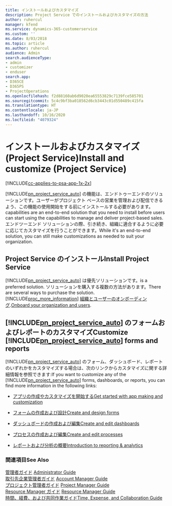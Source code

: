```yaml
---
title: インストールおよびカスタマイズ
description: Project Service でのインストールおよびカスタマイズの方法
author: ruhercul
manager: kfend
ms.service: dynamics-365-customerservice
ms.custom: ''
ms.date: 8/03/2018
ms.topic: article
ms.author: ruhercul
audience: Admin
search.audienceType:
- admin
- customizer
- enduser
search.app:
- D365CE
- D365PS
- ProjectOperations
ms.openlocfilehash: f2d88160ab6d9020ea65553829c7139fce585701
ms.sourcegitcommit: 5c4c9bf3ba018562d6cb3443c01d550489c415fa
ms.translationtype: HT
ms.contentlocale: ja-JP
ms.lasthandoff: 10/16/2020
ms.locfileid: "4079324"
---
```

# <a name="install-and-customize-project-service"></a><span data-ttu-id="88066-103">インストールおよびカスタマイズ (Project Service)</span><span class="sxs-lookup"><span data-stu-id="88066-103">Install and customize (Project Service)</span></span>

[!INCLUDE[cc-applies-to-psa-app-1x-2x](../includes/cc-applies-to-psa-app-1x-2x.md)]

[!INCLUDE[pn_project_service_auto](../includes/pn-project-service-auto.md)] <span data-ttu-id="88066-104">の機能は、エンドトゥーエンドのソリューションです。ユーザーがプロジェクト ベースの営業を管理および配信できるよう、この機能の使用開始をする前にインストールする必要があります。</span><span class="sxs-lookup"><span data-stu-id="88066-104">capabilities are an end-to-end solution that you need to install before users can start using the capabilities to manage and deliver project-based sales.</span></span> <span data-ttu-id="88066-105">エンドツーエンド ソリューションの際、引き続き、組織に適合するように必要に応じてカスタマイズを行うことができます。</span><span class="sxs-lookup"><span data-stu-id="88066-105">While it's an end-to-end solution, you can still make customizations as needed to suit your organization.</span></span>  
<!-- TODO: I expect to find the information on how to get and install this here. Please find that and add it here. Same for Project Service.--> 
  
## <a name="install-project-service"></a><span data-ttu-id="88066-106">Project Service のインストール</span><span class="sxs-lookup"><span data-stu-id="88066-106">Install Project Service</span></span>  
 [!INCLUDE[pn_project_service_auto](../includes/pn-project-service-auto.md)] <span data-ttu-id="88066-107">は優先ソリューションです。</span><span class="sxs-lookup"><span data-stu-id="88066-107">is a preferred solution.</span></span> <span data-ttu-id="88066-108">ソリューションを購入する複数の方法があります。</span><span class="sxs-lookup"><span data-stu-id="88066-108">There are several ways to purchase the solution.</span></span> [!INCLUDE[proc_more_information](../includes/proc-more-information.md)] <span data-ttu-id="88066-109">[組織とユーザーのオンボーディング](https://docs.microsoft.com/dynamics365/customerengagement/on-premises/admin/onboard-your-organization-and-users-to-dynamics-365-online).</span><span class="sxs-lookup"><span data-stu-id="88066-109">[Onboard your organization and users](https://docs.microsoft.com/dynamics365/customerengagement/on-premises/admin/onboard-your-organization-and-users-to-dynamics-365-online).</span></span>  
  
## <a name="customize-pn_project_service_auto-forms-and-reports"></a><span data-ttu-id="88066-110">[!INCLUDE[pn_project_service_auto](../includes/pn-project-service-auto.md)] のフォームおよびレポートのカスタマイズ</span><span class="sxs-lookup"><span data-stu-id="88066-110">Customize [!INCLUDE[pn_project_service_auto](../includes/pn-project-service-auto.md)] forms and reports</span></span>  
 <span data-ttu-id="88066-111">[!INCLUDE[pn_project_service_auto](../includes/pn-project-service-auto.md)] のフォーム、ダッシュボード、レポートのいずれかをカスタマイズする場合は、次のリンクからカスタマイズに関する詳細情報を参照できます:</span><span class="sxs-lookup"><span data-stu-id="88066-111">If you want to customize any of the [!INCLUDE[pn_project_service_auto](../includes/pn-project-service-auto.md)] forms, dashboards, or reports, you can find more information in the following links:</span></span>  
  
- [<span data-ttu-id="88066-112">アプリの作成やカスタマイズを開始する</span><span class="sxs-lookup"><span data-stu-id="88066-112">Get started with app making and customization</span></span>](https://docs.microsoft.com/dynamics365/customerengagement/on-premises/customize/getting-started-customization)  
  
- [<span data-ttu-id="88066-113">フォームの作成および設計</span><span class="sxs-lookup"><span data-stu-id="88066-113">Create and design forms</span></span>](https://docs.microsoft.com/dynamics365/customerengagement/on-premises/customize/create-design-forms)  
  
- [<span data-ttu-id="88066-114">ダッシュボードの作成および編集</span><span class="sxs-lookup"><span data-stu-id="88066-114">Create and edit dashboards</span></span>](https://docs.microsoft.com/dynamics365/customerengagement/on-premises/customize/create-edit-dashboards)  
  
- [<span data-ttu-id="88066-115">プロセスの作成および編集</span><span class="sxs-lookup"><span data-stu-id="88066-115">Create and edit processes</span></span>](https://docs.microsoft.com/dynamics365/customerengagement/on-premises/customize/guide-staff-through-common-tasks-processes)  
  
- [<span data-ttu-id="88066-116">レポートおよび分析の概要</span><span class="sxs-lookup"><span data-stu-id="88066-116">Introduction to reporting & analytics</span></span>](https://docs.microsoft.com/dynamics365/customerengagement/on-premises/analytics/reporting-analytics-with-dynamics-365)  
  
### <a name="see-also"></a><span data-ttu-id="88066-117">関連項目</span><span class="sxs-lookup"><span data-stu-id="88066-117">See Also</span></span>  
 <span data-ttu-id="88066-118">[管理者ガイド](../psa/admin-guide.md) </span><span class="sxs-lookup"><span data-stu-id="88066-118">[Administrator Guide](../psa/admin-guide.md) </span></span>  
 <span data-ttu-id="88066-119">[取引先企業管理者ガイド](../psa/account-manager-guide.md) </span><span class="sxs-lookup"><span data-stu-id="88066-119">[Account Manager Guide](../psa/account-manager-guide.md) </span></span>  
 <span data-ttu-id="88066-120">[プロジェクト管理者ガイド](../psa/project-manager-guide.md) </span><span class="sxs-lookup"><span data-stu-id="88066-120">[Project Manager Guide](../psa/project-manager-guide.md) </span></span>  
 <span data-ttu-id="88066-121">[Resource Manager ガイド](../psa/resource-manager-guide.md) </span><span class="sxs-lookup"><span data-stu-id="88066-121">[Resource Manager Guide](../psa/resource-manager-guide.md) </span></span>  
 [<span data-ttu-id="88066-122">時間、経費、および共同作業ガイド</span><span class="sxs-lookup"><span data-stu-id="88066-122">Time, Expense, and Collaboration Guide</span></span>](../psa/time-expense-collaboration-guide.md)
